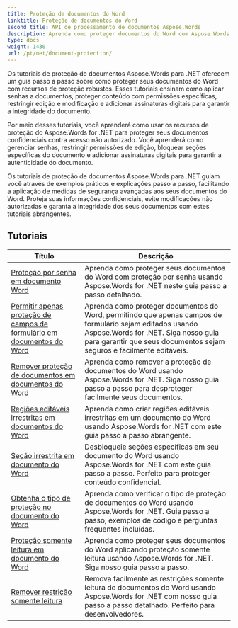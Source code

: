 ```yaml
---
title: Proteção de documentos do Word
linktitle: Proteção de documentos do Word
second_title: API de processamento de documentos Aspose.Words
description: Aprenda como proteger documentos do Word com Aspose.Words for .NET. Os tutoriais irão guiá-lo através dos vários métodos de proteção, como bloqueio de alterações, proteção por senha, restrição de acesso a elementos de documentos e muito mais.
type: docs
weight: 1430
url: /pt/net/document-protection/
---
```

Os tutoriais de proteção de documentos Aspose.Words para .NET oferecem um guia passo a passo sobre como proteger seus documentos do Word com recursos de proteção robustos. Esses tutoriais ensinam como aplicar senhas a documentos, proteger conteúdo com permissões específicas, restringir edição e modificação e adicionar assinaturas digitais para garantir a integridade do documento.

Por meio desses tutoriais, você aprenderá como usar os recursos de proteção do Aspose.Words for .NET para proteger seus documentos confidenciais contra acesso não autorizado. Você aprenderá como gerenciar senhas, restringir permissões de edição, bloquear seções específicas do documento e adicionar assinaturas digitais para garantir a autenticidade do documento.

Os tutoriais de proteção de documentos Aspose.Words para .NET guiam você através de exemplos práticos e explicações passo a passo, facilitando a aplicação de medidas de segurança avançadas aos seus documentos do Word. Proteja suas informações confidenciais, evite modificações não autorizadas e garanta a integridade dos seus documentos com estes tutoriais abrangentes.

 ## Tutoriais
| Título | Descrição |
| --- | --- |
| [Proteção por senha em documento Word](./password-protection/) | Aprenda como proteger seus documentos do Word com proteção por senha usando Aspose.Words for .NET neste guia passo a passo detalhado. |
| [Permitir apenas proteção de campos de formulário em documentos do Word](./allow-only-form-fields-protect/) | Aprenda como proteger documentos do Word, permitindo que apenas campos de formulário sejam editados usando Aspose.Words for .NET. Siga nosso guia para garantir que seus documentos sejam seguros e facilmente editáveis. |
| [Remover proteção de documentos em documentos do Word](./remove-document-protection/) | Aprenda como remover a proteção de documentos do Word usando Aspose.Words for .NET. Siga nosso guia passo a passo para desproteger facilmente seus documentos. |
| [Regiões editáveis irrestritas em documentos do Word](./unrestricted-editable-regions/) | Aprenda como criar regiões editáveis irrestritas em um documento do Word usando Aspose.Words for .NET com este guia passo a passo abrangente. |
| [Seção irrestrita em documento do Word](./unrestricted-section/) | Desbloqueie seções específicas em seu documento do Word usando Aspose.Words for .NET com este guia passo a passo. Perfeito para proteger conteúdo confidencial. |
| [Obtenha o tipo de proteção no documento do Word](./get-protection-type/) | Aprenda como verificar o tipo de proteção de documentos do Word usando Aspose.Words for .NET. Guia passo a passo, exemplos de código e perguntas frequentes incluídas. |
| [Proteção somente leitura em documento do Word](./read-only-protection/) | Aprenda como proteger seus documentos do Word aplicando proteção somente leitura usando Aspose.Words for .NET. Siga nosso guia passo a passo. |
| [Remover restrição somente leitura](./remove-read-only-restriction/) | Remova facilmente as restrições somente leitura de documentos do Word usando Aspose.Words for .NET com nosso guia passo a passo detalhado. Perfeito para desenvolvedores. |